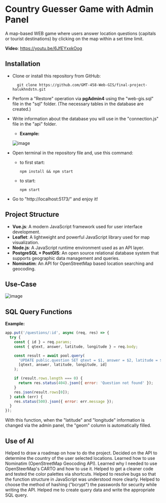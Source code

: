 # Country Guesser Game with Admin Panel
A map-based WEB game where users answer location questions (capitals or tourist destinations) by clicking on the map within a set time limit.

**Video**: https://youtu.be/6JfEYxxkOog
## Installation
- Clone or install this repository from GitHub:

        git clone https://github.com/GMT-458-Web-GIS/final-project-halukhndstn.git

- Perform a "Restore" operation via **pgAdmin4** using the "web-gis.sql" file in the "sql" folder. (The necessary tables in the database are created.)
- Write information about the database you will use in the "connection.js" file in the "api" folder.
  - **Example:**

  ![image](https://github.com/user-attachments/assets/b800c44e-c101-4029-88e4-c732be58dad9)
- Open terminal in the repository file and, use this command:
    - to first start:

          npm install && npm start
      
    - to start:

          npm start
      
- Go to "http://localhost:5173/" and enjoy it!

## Project Structure
- **Vue.js**: A modern JavaScript framework used for user interface development.
- **Leaflet**: A lightweight and powerful JavaScript library used for map visualization.
- **Node.js**: A JavaScript runtime environment used as an API layer.
- **PostgreSQL + PostGIS**: An open source relational database system that supports geographic data management and queries.
- **Nominatim**: An API for OpenStreetMap based location searching and geocoding.

## Use-Case
![image](https://github.com/user-attachments/assets/dbd43985-9510-466b-b867-d47bad0e3298)

## SQL Query Functions
**Example:**
```javascript
app.put('/questions/:id', async (req, res) => {
  try {
    const { id } = req.params;
    const { qtext, answer, latitude, longitude } = req.body;

    const result = await pool.query(
      'UPDATE public.question SET qtext = $1, answer = $2, latitude = $3, longitude = $4, geom = ST_SetSRID(ST_MakePoint($4, $3), 4326) WHERE id = $5 RETURNING *',
      [qtext, answer, latitude, longitude, id]
    );

    if (result.rows.length === 0) {
      return res.status(404).json({ error: 'Question not found' });
    }
    res.json(result.rows[0]);
  } catch (err) {
    res.status(500).json({ error: err.message });
  }
});
```
With this function, when the "latitude" and "longitude" information is changed via the admin panel, the "geom" column is automatically filled.

## Use of AI
Helped to draw a roadmap on how to do the project. Decided on the API to determine the country of the user selected locations. Learned how to use Nominatim (OpenStreetMap Geocoding API). Learned why I needed to use OpenSteerMap's CARTO and how to use it. Helped to get a cleaner code and tested the color palettes via shortcuts. Helped to resolve bugs so that the function structure in JavaScript was understood more clearly. Helped to choose the method of hashing ("bcrypt") the passwords for security while writing the API. Helped me to create query data and write the appropriate SQL query.
